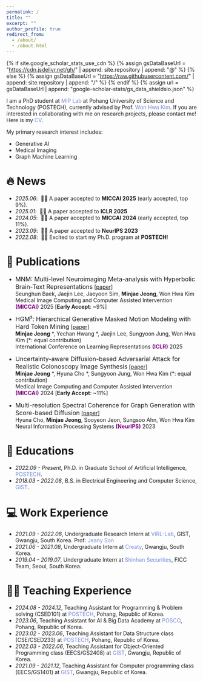 ```yaml
---
permalink: /
title: ""
excerpt: ""
author_profile: true
redirect_from: 
  - /about/
  - /about.html
---
```


{% if site.google_scholar_stats_use_cdn %}
{% assign gsDataBaseUrl = "https://cdn.jsdelivr.net/gh/" | append: site.repository | append: "@" %}
{% else %}
{% assign gsDataBaseUrl = "https://raw.githubusercontent.com/" | append: site.repository | append: "/" %}
{% endif %}
{% assign url = gsDataBaseUrl | append: "google-scholar-stats/gs_data_shieldsio.json" %}

<span class='anchor' id='about-me'></span>

I am a PhD student at <a href="https://mip.postech.ac.kr/" style="color: #7289da; text-decoration: none;">MIP Lab</a> at Pohang University of Science and Technology (POSTECH), currently advised by Prof. <a href="https://wwplato.github.io/" style="color: #7289da; text-decoration: none;">Won Hwa Kim</a>. If you are interested in collaborating with me on research projects, please contact me! Here is my <a href="https://www.overleaf.com/read/pymdkzbhfqmn#9a5666" style="color: #7289da; text-decoration:none">CV</a>.

My primary research interest includes:
- Generative AI
- Medical Imaging
- Graph Machine Learning


# 🔥 News
- *2025.06*: &nbsp;🎉🎉 A paper accepted to **MICCAI 2025** (early accepted, top 9%).
- *2025.01*: &nbsp;🎉🎉 A paper accepted to **ICLR 2025** 
- *2024.05*: &nbsp;🎉🎉 A paper accepted to **MICCAI 2024** (early accepted, top 11%).
- *2023.09*: &nbsp;🎉🎉 A paper accepted to **NeurIPS 2023**
- *2022.08*: &nbsp;🤘🤘 Excited to start my Ph.D. program at **POSTECH**! 

# 📝 Publications 
- <font size="3">MNM: Multi-level Neuroimaging Meta-analysis with Hyperbolic Brain-Text Representations</font> 
[[paper]](https://about:blank) \
Seunghun Baek, Jaejin Lee, Jaeyoon Sim, **Minjae Jeong**, Won Hwa Kim \
Medical Image Computing and Computer Assisted Intervention <span style="color:purple">**(MICCAI)**</span> 2025 [**Early Accept**: ~9%]

- <font size="3">HGM³: Hierarchical Generative Masked Motion Modeling with Hard Token Mining</font> 
[[paper]](https://iclr.cc/virtual/2025/poster/30181) \
**Minjae Jeong** *, Yechan Hwang *, Jaejin Lee, Sungyoon Jung, Won Hwa Kim (\*: equal contribution) \
International Conference on Learning Representations <span style="color:purple">**(ICLR)**</span> 2025


- <font size="3">Uncertainty-aware Diffusion-based Adversarial Attack for Realistic Colonoscopy Image Synthesis</font>
[[paper]](https://papers.miccai.org/miccai-2024/809-Paper2811.html) \
**Minjae Jeong** *, Hyuna Cho *, Sungyoon Jung, Won Hwa Kim (\*: equal contribution) \
Medical Image Computing and Computer Assisted Intervention <span style="color:purple">**(MICCAI)**</span> 2024 [**Early Accept**: ~11%]


- <font size="3">Multi-resolution Spectral Coherence for Graph Generation with Score-based Diffusion</font> 
[[paper]](https://neurips.cc/virtual/2023/poster/70356) \
Hyuna Cho, **Minjae Jeong**, Sooyeon Jeon, Sungsoo Ahn, Won Hwa Kim \
Neural Information Processing Systems <span style="color:purple">**(NeurIPS)**</span> 2023

<!--# 🎖 Honors and Awards
- *2021.10* Lorem ipsum dolor sit amet, consectetur adipiscing elit. Vivamus ornare aliquet ipsum, ac tempus justo dapibus sit amet. 
- *2021.09* Lorem ipsum dolor sit amet, consectetur adipiscing elit. Vivamus ornare aliquet ipsum, ac tempus justo dapibus sit amet. -->

# 📖 Educations
- *2022.09 - Present*, Ph.D. in Graduate School of Artificial Intelligence, <a href="https://www.postech.ac.kr/eng/" style="color: #7289da; text-decoration: none;">POSTECH</a>.
- *2018.03 - 2022.08*, B.S. in Electrical Engineering and Computer Science, <a href="https://www.gist.ac.kr/en/main.html" style="color: #7289da; text-decoration: none;">GIST</a>.

<!--# 💬 Invited Talks
- *2021.06*, Lorem ipsum dolor sit amet, consectetur adipiscing elit. Vivamus ornare aliquet ipsum, ac tempus justo dapibus sit amet. 
- *2021.03*, Lorem ipsum dolor sit amet, consectetur adipiscing elit. Vivamus ornare aliquet ipsum, ac tempus justo dapibus sit amet.  \| [\[video\]](https://github.com/)-->

# 💻 Work Experience
- *2021.09 - 2022.08*, Undergraduate Research Intern at <a href="https://jeanyson.github.io/lab/" style="color: #7289da; text-decoration: none;">ViRL-Lab</a>, GIST, Gwangju, South Korea. Prof: <a href="https://jeanyson.github.io/" style="color: #7289da; text-decoration: none;">Jeany Son</a>
- *2021.06 - 2021.08*, Undergraduate Intern at <a href="https://about:blank" style="color: #7289da; text-decoration: none;">Creaty</a>, Gwangju, South Korea.
- *2019.04 - 2019.07*, Undergraduate Intern at <a href="https://open.shinhansec.com/new_eng/" style="color: #7289da; text-decoration: none;">Shinhan Securities</a>, FICC Team, Seoul, South Korea.

# 👨‍🏫 Teaching Experience
- *2024.08 - 2024.12*, Teaching Assistant for Programming & Problem solving (CSED101) at <a href="https://www.postech.ac.kr/eng/" style="color: #7289da; text-decoration: none;">POSTECH</a>, Pohang, Republic of Korea.
- *2023.06*, Teaching Assistant for AI & Big Data Academy at <a href="https://www.posco.co.kr/homepage/docs/eng7/jsp/s91a0000001i.jsp" style="color: #7289da; text-decoration: none;">POSCO</a>, Pohang, Republic of Korea.
- *2023.02 - 2023.06*, Teaching Assistant for Data Structure class (CSE/CSED233) at <a href="https://www.postech.ac.kr/eng/" style="color: #7289da; text-decoration: none;">POSTECH</a>, Pohang, Republic of Korea.
- *2022.03 - 2022.06*, Teaching Assistant for Object-Oriented Programming class (EECS/GS2408) at <a href="https://www.gist.ac.kr/en/main.html" style="color: #7289da; text-decoration: none;">GIST</a>, Gwangju, Republic of Korea.
- *2021.09 - 2021.12*, Teaching Assistant for Computer programming class (EECS/GS1401) at <a href="https://www.gist.ac.kr/en/main.html" style="color: #7289da; text-decoration: none;">GIST</a>, Gwangju, Republic of Korea.

<!-- # 👩‍💻 Academic Service
- *Reviewer*: ICML (2024, 2023), NeurIPS (2023) -->
